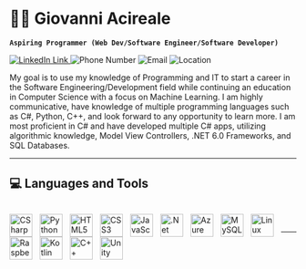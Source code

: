 # 👨‍💻 Giovanni Acireale

<!--
**GiovanniAcireale/GiovanniAcireale** is a ✨ _special_ ✨ repository because its `README.md` (this file) appears on your GitHub profile.

Here are some ideas to get you started:

- 🔭 I’m currently working on ...
- 🌱 I’m currently learning ...
- 👯 I’m looking to collaborate on ...
- 🤔 I’m looking for help with ...
- 💬 Ask me about ...
- 📫 How to reach me: ...
- 😄 Pronouns: ...
- ⚡ Fun fact: ...
-->
**`Aspiring Programmer (Web Dev/Software Engineer/Software Developer)`**

<p align="left">
    <a href="https://www.linkedin.com/in/giovanni-acireale/">
        <img alt="LinkedIn Link" title="My LinkedIn" src="https://custom-icon-badges.demolab.com/badge/-Linkedin-1155ba?style=for-the-badge&logoColor=white&logo=repo"/>
    </a>
    <img alt="Phone Number" title=" My Phone Number" src="https://custom-icon-badges.demolab.com/badge/-407--694--6556-red?style=for-the-badge&logo=phone&logoColor=white"/>
    <img alt="Email" title="My Email" src="https://custom-icon-badges.demolab.com/badge/-gio.acireale@gmail.com-55960c?style=for-the-badge&logo=mention&logoColor=white"/>
    <img alt="Location" title="My Location" src="https://custom-icon-badges.demolab.com/badge/Florida-USA-blue?style=for-the-badge&logo=location&logoColor=white"/>
</p>

My goal is to use my knowledge of Programming and IT to start a career in the Software Engineering/Development field while continuing an education in Computer Science with a focus on Machine Learning. I am highly communicative, have knowledge of multiple programming languages such as C#, Python, C++, and look forward to any opportunity to learn more. I am most proficient in C# and have developed multiple C# apps, utilizing algorithmic knowledge, Model View Controllers, .NET 6.0 Frameworks, and SQL Databases.

---

## 💻 Languages and Tools  

<p style="padding-top:15px">
    <img align="left" alt="CSharp" width="40px" style="padding-right:10px;" src="https://cdn.jsdelivr.net/gh/devicons/devicon/icons/csharp/csharp-original.svg"/>
    <img align="left" alt="Python" width="40px" style="padding-right:10px;" src="https://cdn.jsdelivr.net/gh/devicons/devicon/icons/python/python-original.svg"/>
    <img align="left" alt="HTML5" width="40px" style="padding-right:10px;" src="https://cdn.jsdelivr.net/gh/devicons/devicon/icons/html5/html5-original.svg"/>
    <img align="left" alt="CSS3" width="40px" style="padding-right:10px;" src="https://cdn.jsdelivr.net/gh/devicons/devicon/icons/css3/css3-original.svg"/>
    <img align="left" alt="JavaScript" width="40px" style="padding-right:10px;" src="https://cdn.jsdelivr.net/gh/devicons/devicon/icons/javascript/javascript-plain.svg"/>
    <img align="left" alt=".Net" width="40px" style="padding-right:10px;" src="https://cdn.jsdelivr.net/gh/devicons/devicon/icons/dot-net/dot-net-plain-wordmark.svg"/>
    <img align="left" alt="Azure" width="40px" style="padding-right:10px;" src="https://cdn.jsdelivr.net/gh/devicons/devicon/icons/azure/azure-original.svg"/>
    <img align="left" alt="MySQL" width="40px" style="padding-right:10px;" src="https://cdn.jsdelivr.net/gh/devicons/devicon/icons/mysql/mysql-original.svg"/>
    <img align="left" alt="Linux" width="40px" style="padding-right:10px;" src="https://cdn.jsdelivr.net/gh/devicons/devicon/icons/linux/linux-original.svg"/>
    <img align="left" alt="Raspberry Pi" width="40px" style="padding-right:10px;" src="https://cdn.jsdelivr.net/gh/devicons/devicon/icons/raspberrypi/raspberrypi-original.svg"/>
    <img align="left" alt="Kotlin" width="40px" style="padding-right:10px;" src="https://cdn.jsdelivr.net/gh/devicons/devicon/icons/kotlin/kotlin-original.svg"/>
    <img align="left" alt="C++" width="40px" style="padding-right:10px;" src="https://cdn.jsdelivr.net/gh/devicons/devicon/icons/cplusplus/cplusplus-original.svg"/>
    <img align="left" alt="Unity" width="40px" style="padding-right:10px;" src="https://cdn.jsdelivr.net/gh/devicons/devicon/icons/unity/unity-original.svg"/>  
    <br />
</p>  

---

<!--
to be continued
-->
